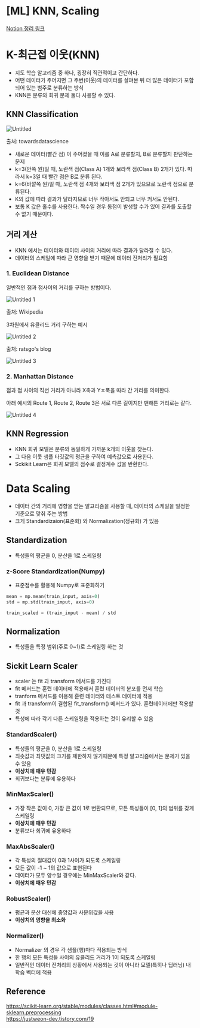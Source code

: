 # [ML] KNN, Scaling

[Notion 정리 링크](https://stump-python-602.notion.site/ML-KNN-Scaling-Regression-Linear-Polynomial-Multiple-Regularization-27add895f71e4e0b9788a4409b4912e2)
# K-최근접 이웃(KNN)

- 지도 학습 알고리즘 중 하나, 굉장히 직관적이고 간단하다.
- 어떤 데이터가 주어지면 그 주변(이웃)의 데이터를 살펴본 뒤 더 많은 데이터가 포함되어 있는 범주로 분류하는 방식
- KNN은 분류와 회귀 문제 둘다 사용할 수 있다.

## KNN Classification

![Untitled](https://user-images.githubusercontent.com/69300448/209594695-eff4642a-3302-47d5-995d-cebac08f034b.png)

출처: towardsdatascience

- 새로운 데이터(빨간 점) 이 주어졌을 때 이를 A로 분류할지, B로 분류할지 판단하는 문제
- k=3(안쪽 원)일 때, 노란색 점(Class A) 1개와 보라색 점(Class B) 2개가 있다. 따라서 k=3일 때 빨간 점은 B로 분류 된다.
- k=6(바깥쪽 원)일 때, 노란색 점 4개와 보라색 점 2개가 있으므로 노란색 점으로 분류된다.
- K의 값에 따라 결과가 달라지므로 너무 작아서도 안되고 너무 커서도 안된다.
- 보통 K 값은 홀수를 사용한다. 짝수일 경우 동점이 발생할 수가 있어 결과를 도출할 수 없기 때문이다.

## 거리 계산

- KNN 에서는 데이터와 데이터 사이의 거리에 따라 결과가 달라질 수 있다.
- 데이터의 스케일에 따라 큰 영향을 받기 때문에 데이터 전처리가 필요함

### 1. Euclidean Distance

일반적인 점과 점사이의 거리를 구하는 방법이다.

![Untitled 1](https://user-images.githubusercontent.com/69300448/209594792-9fe3b4be-3511-4158-85e7-cb1c5707ba95.png)

출처: Wikipedia

3차원에서 유클리드 거리 구하는 예시

![Untitled 2](https://user-images.githubusercontent.com/69300448/209594871-b9c1994d-183b-48a2-afcf-a68a16de3297.png)

출처: ratsgo's blog

![Untitled 3](https://user-images.githubusercontent.com/69300448/209594950-d120e051-5987-444d-b384-c6e22363ea73.png)

### 2. Manhattan Distance

점과 점 사이의 직선 거리가 아니라 X축과 Yㅊ푹을 따라 간 거리를 의미한다.

아래 예시의 Route 1, Route 2, Route 3은 서로 다른 길이지만 맨해튼 거리로는 같다.

![Untitled 4](https://user-images.githubusercontent.com/69300448/209595100-5cab0aa7-7c8c-495a-9ecd-1dc1449fa09a.png)

## KNN Regression

- KNN 회귀 모델은 분류와 동일하게 가까운 k개의 이웃을 찾는다.
- 그 다음 이웃 샘플 타깃값의 평균을 구하여 예측값으로 사용한다.
- Sckikit Learn은 회귀 모델의 점수로 결정계수 값을 반환한다.

# Data Scaling

- 데이터 간의 거리에 영향을 받는 알고리즘을 사용할 때, 데이터의 스케일을 일정한 기준으로 맞춰 주는 방법
- 크게 Standardizaion(표준화) 와 Normalization(정규화) 가 있음
    
    

## Standardization

- 특성들의 평균을 0, 분산을 1로 스케일링

### z-Score Standardization(Numpy)

- 표준점수를 활용해 Numpy로 표준화하기

```python
mean = mp.mean(train_input, axis=0)
std = mp.std(train_imput, axis=0)

train_scaled = (train_input - mean) / std
```

## Normalization

- 특성들을 특정 범위(주로 0~1)로 스케일링 하는 것

## Sickit Learn Scaler

- scaler 는 fit 과 transform 메서드를 가진다
- fit 메서드는 훈련 데이터에 적용해서 훈련 데이터의 분포를 먼저 학습
- tranform 메서드를 이용해 훈련 데이터와 테스트 데이터에 적용
- fit 과 transform이 결합된 fit_transform() 메서드가 있다. 훈련데이터에만 적용할 것
- 특성에 따라 각기 다른 스케일링을 적용하는 것이 유리할 수 있음

### StandardScaler()

- 특성들의 평균을 0, 분산을 1로 스케일링
- 최솟값과 최댓값의 크기를 제한하지 않기때문에 특정 알고리즘에서는 문제가 있을 수 있음
- **이상치에 매우 민감**
- 회귀보다는 분류에 유용하다

### MinMaxScaler()

- 가장 작은 값이 0, 가장 큰 값이 1로 변환되므로, 모든 특성들이 [0, 1]의 범위를 갖게 스케일링
- **이상치에 매우 민감**
- 분류보다 회귀에 유용하다

### ****MaxAbsScaler()****

- 각 특성의 절대값이 0과 1사이가 되도록 스케일링
- 모든 값이 -1 ~ 1의 값으로 표현된다
- 데이터가 모두 양수일 경우에는 MinMaxScaler와 같다.
- **이상치에 매우 민감**

### ****RobustScaler()****

- 평균과 분산 대신에 중앙값과 사분위값을 사용
- **이상치의 영향을 최소화**

### Normalizer()

- Normalizer 의 경우 각 샘플(행)마다 적용되는 방식
- 한 행의 모든 특성들 사이의 유클리드 거리가 1이 되도록 스케일링
- 일반적인 데이터 전처리의 상황에서 사용되는 것이 아니라 모델(특히나 딥러닝) 내 학습 벡터에 적용


## Reference
https://scikit-learn.org/stable/modules/classes.html#module-sklearn.preprocessing<br>
https://justweon-dev.tistory.com/19<br>
